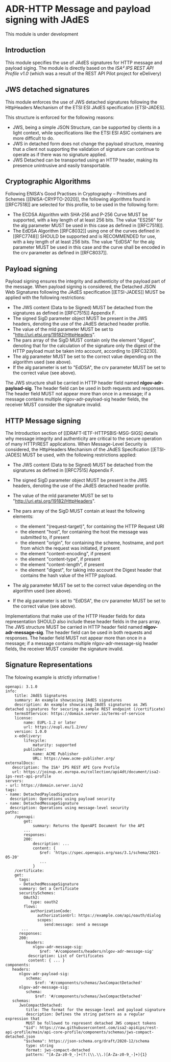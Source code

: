 
# ADR-HTTP Message and payload signing with JAdES



<aside class="note" title="Status">
        <p>This module is under development</p>
</aside>


## Introduction

This module specifies the use of JAdES signatures for HTTP message and payload siging. The module is directly based on the _ISA² IPS REST API Profile v1.0_ (which was a result of the REST API Pilot project for eDelivery)

## JWS detached signatures

This module enforces the use of JWS detached signatures following the HttpHeaders Mechanism of the ETSI ESI JAdES specification [ETSI-JADES]. 

This structure is enforced for the following reasons:
* JWS, being a simple JSON Structure, can be supported by clients in a light context, while specifications like the ETSI ESI ASIC containers are more difficult to do.
* JWS in detached form does not change the payload structure, meaning that a client not supporting the validation of signature can continue to operate as if there was no signature applied.
* JWS Detached can be transported using an HTTP header, making its presence unintrusive and easily transportable.

## Cryptographic Algorithms

Following ENISA's Good Practises in Cryptography – Primitives and Schemes [[ENISA-CRYPTO-2020]], the following algorithms found in [[RFC7518]] are selected for this profile, to be used in the following form:
* The ECDSA Algorithm with SHA-256 and P-256 Curve MUST be supported, with a key length of at least 256 bits. The value "ES256" for the alg parameter MUST be used in this case as defined in [[RFC7518]].
* The EdDSA Algorithm [[RFC8032]] using one of the curves defined in [[RFC7748]] SHOULD be supported and is RECOMMENDED for use, with a key length of at least 256 bits. The value "EdDSA" for the alg parameter MUST be used in this case and the curve shall be encoded in the crv parameter as defined in [[RFC8037]].

## Payload signing

Payload signing ensures the integrity and authenticity of the payload part of the message.  When payload signing is considered, the Detached JSON Web Signatures following the JAdES specification [[ETSI-JADES]] MUST be applied with the following restrictions:
* The JWS content (Data to be Signed) MUST be detached from the signatures as defined in [[RFC7515]] Appendix F. 
* The signed SigD parameter object MUST be present in the JWS headers, denoting the use of the JAdES detached header profile. 
* The value of the mId parameter MUST be set to "http://uri.etsi.org/19182/HttpHeaders".
* The pars array of the SigD MUST contain only the element "digest", denoting that for the calculation of the signature only the digest of the HTTP payload must be taken into account, according to [[RFC3230]. 
* The alg parameter MUST be set to the correct value depending on the algorithm used (see above). 
* If the alg parameter is set to "EdDSA", the crv parameter MUST be set to the correct value (see above).



The JWS structure shall be carried in HTTP header field named __nlgov-adr-payload-sig__. The header field can be used in both requests and responses. The header field MUST not appear more than once in a message; if a message contains multiple nlgov-adr-payload-sig header fields, the receiver MUST consider the signature invalid.

## HTTP Message signing

The Introduction section of [[DRAFT-IETF-HTTPSBIS-MSG-SIGS] details why message integrity and authenticity are critical to the secure operation of many HTTP/REST applications.
When Message-Level Security is considered, the HttpHeaders Mechanism of the JAdES Specification [[ETSI-JADES] MUST be used, with the following restrictions applied:

* The JWS content (Data to be Signed) MUST be detached from the signatures as defined in [[RFC7515] Appendix F. 

* The signed SigD parameter object MUST be present in the JWS headers, denoting the use of the JAdES detached header profile. 

* The value of the mId parameter MUST be set to "http://uri.etsi.org/19182/HttpHeaders". 

* The pars array of the SigD MUST contain at least the following elements:
    * the element "(request-target)", for containing the HTTP Request URI
    * the element "host", for containing the host the message was submitted to, if present
    * the element "origin", for containing the scheme, hostname, and port from which the request was initiated, if present
    * the element "content-encoding", if present
    * the element "content-type", if present
    * the element "content-length", if present
    * the element "digest", for taking into account the Digest header that contains the hash value of the HTTP payload. 
* The alg parameter MUST be set to the correct value depending on the algorithm used (see above). 
* If the alg parameter is set to "EdDSA", the crv parameter MUST be set to the correct value (see above).

Implementations that make use of the HTTP Header fields for data representation SHOULD also include these header fields in the pars array. The JWS structure MUST be carried in HTTP header field named __nlgov-adr-message-sig__. The header field can be used in both requests and responses. The header field MUST not appear more than once in a message; if a message contains multiple nlgov-adr-message-sig header fields, the receiver MUST consider the signature invalid.

## Signature Representations

The folowing example is strictly informative !

```
openapi: 3.1.0
info:
    title: JAdES Signatures
    summary: An example showcasing JAdES signatures
    description: An example showcasing JAdES signatures as JWS detached signatures for securing a sample REST endpoint (/certificate)
    termsOfService: https://domain.server.io/terms-of-service
    license:
        name: EUPL-1.2 or later
        url: https://eupl.eu/1.2/en/
    version: 1.0.0
    x-edelivery:
        lifecycle:
            maturity: supported
        publisher:
            name: ACME Publisher
            URL: https://www.acme-publisher.org/
externalDocs:
   description: The ISA² IPS REST API Core Profile
   url: https://joinup.ec.europa.eu/collection/api4dt/document/isa2-ips-rest-api-profile
servers:
- url: https://domain.server.io/v2
tags:
- name: DetachedPayloadSignature
  description: Operations using payload security
- name: DetachedMessageSignature
  description: Operations using message-level security
paths:
    /openapi:
        get:
            summary: Returns the OpenAPI Document for the API
        ...
        responses:
        200:
            description: ...
            content: {
               $ref: 'https://spec.openapis.org/oas/3.1/schema/2021-05-20'
               ...
            }
    /certificate:
    get:
      tags:
      - DetachedMessageSignature
      summary: Get a Certificate
      securitySchemes:
        OAuth2:
           type: oauth2
        flows:
           authorizationCode:
              authorizationUrl: https://example.com/api/oauth/dialog
              scopes:
                 send:message: send a message
       ...
      responses:
      200:
         headers:
            nlgov-adr-message-sig:
               $ref: '#/components/headers/nlgov-adr-message-sig'
          description: List of Certificates
          content: { ... }
components:
   headers:
      nlgov-adr-payload-sig:
         schema:
             $ref: '#/components/schemas/JwsCompactDetached'
      nlgov-adr-message-sig:
         schema:
             $ref: '#/components/schemas/JwsCompactDetached'
   schemas:
      JwsCompactDetached:
         title: The format for the message-level and payload signature
         description: Defines the string pattern as a regular expression that
         MUST be followed to represent detached JWS compact tokens
        "$id": https://raw.githubusercontent.com/isa2-api4ips/rest-api-profile/main/api-core-profile/components/schemas/jws-compact-detached.json
        "$schema": https://json-schema.org/draft/2020-12/schema
         type: string
         format: jws-compact-detached
         pattern: ^[A-Za-z0-9_-]+(?:(\\.\\.)[A-Za-z0-9_-]+){1}

```


